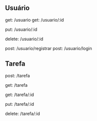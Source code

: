 ## Usuário

get: /usuario
get: /usuario/:id

put: /usuario/:id

delete: /usuario/:id

post: /usuario/registrar
post: /usuario/login

## Tarefa

post: /tarefa

get: /tarefa

get: /tarefa/:id

put: /tarefa/:id

delete: /tarefa/:id
